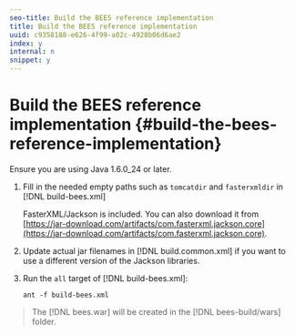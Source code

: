 ```yaml
---
seo-title: Build the BEES reference implementation
title: Build the BEES reference implementation
uuid: c9358188-e626-4f99-a02c-4928b06d6ae2
index: y
internal: n
snippet: y
---
```


# Build the BEES reference implementation {#build-the-bees-reference-implementation}

 Ensure you are using Java 1.6.0_24 or later. 
1. Fill in the needed empty paths such as `tomcatdir` and `fasterxmldir` in [!DNL build-bees.xml]

   FasterXML/Jackson is included. You can also download it from [https://jar-download.com/artifacts/com.fasterxml.jackson.core](https://jar-download.com/artifacts/com.fasterxml.jackson.core).
1. Update actual jar filenames in [!DNL build.common.xml] if you want to use a different version of the Jackson libraries.
1. Run the `all` target of [!DNL build-bees.xml]:

   ```
   ant -f build-bees.xml
   ```

>The [!DNL bees.war] will be created in the [!DNL bees-build/wars] folder. 
